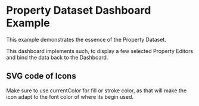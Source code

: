 # Property Dataset Dashboard Example

This example demonstrates the essence of the Property Dataset.

This dashboard implements such, to display a few selected Property Editors and bind the data back to the Dashboard.


## SVG code of Icons

Make sure to use currentColor for fill or stroke color, as that will make the icon adapt to the font color of where its begin used.

